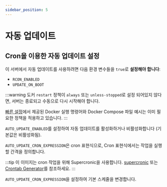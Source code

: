 ```yaml
---
sidebar_position: 5
---
```


# 자동 업데이트

## Cron을 이용한 자동 업데이트 설정

이 서버에서 자동 업데이트를 사용하려면 다음 환경 변수들을 `true`로 **설정해야 합니다**:

- `RCON_ENABLED`
- `UPDATE_ON_BOOT`

:::warning
도커 `restart` 정책이 `always` 또는 `unless-stopped`로 설정 되어있지 않다면, 서버는 종료되고 수동으로 다시 시작해야 합니다.

[빠른 설정](https://palworld-server-docker.loef.dev/ko/)에서 제공된 Docker 실행 명령어와 Docker Compose 파일 예시는 이미 필요한 정책을 적용하고 있습니다.
:::

`AUTO_UPDATE_ENABLED`를 설정하여 자동 업데이트를 활성화하거나 비활성화합니다 (기본값은 비활성화됨).

`AUTO_UPDATE_CRON_EXPRESSION`은 cron 표현식으로, Cron 표현식에서는 작업을 실행할 간격을 정의합니다.

:::tip
이 이미지는 cron 작업을 위해 Supercronic을 사용합니다. [supercronic](https://github.com/aptible/supercronic#crontab-format) 또는 [Crontab Generator](https://crontab-generator.org)를 참조하세요.
:::

`AUTO_UPDATE_CRON_EXPRESSION`을 설정하여 기본 스케줄을 변경합니다.
